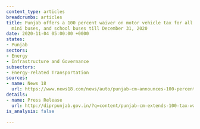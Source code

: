 ```yaml
---
content_type: articles
breadcrumbs: articles
title: Punjab offers a 100 percent waiver on motor vehicle tax for all stage carriage,
  mini buses, and school buses till December 31, 2020
date: 2020-11-04 05:00:00 +0000
states:
- Punjab
sectors:
- Energy
- Infrastructure and Governance
subsectors:
- Energy-related Transportation
sources:
- name: News 18
  url: https://www.news18.com/news/auto/punjab-cm-announces-100-percent-vehicle-tax-waiver-for-bus-operators-till-december-31-3030272.html
details:
- name: Press Release
  url: http://diprpunjab.gov.in/?q=content/punjab-cm-extends-100-tax-waiver-bus-operators-till-dec-31-defers-payment-arrears-march-31
is_analysis: false

---
```

